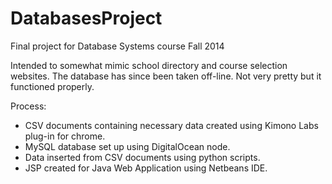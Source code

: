 # DatabasesProject

Final project for Database Systems course Fall 2014

Intended to somewhat mimic school directory and course selection websites.  The database has since been taken off-line.  Not very pretty but it functioned properly.

Process:
- CSV documents containing necessary data created using Kimono Labs plug-in for chrome.
- MySQL database set up using DigitalOcean node.
- Data inserted from CSV documents using python scripts.
- JSP created for Java Web Application using Netbeans IDE.